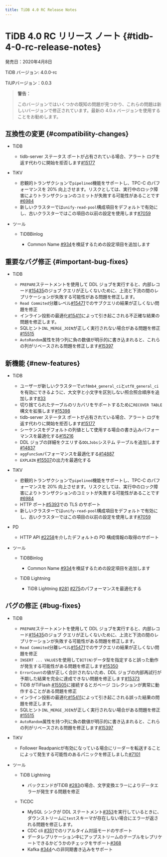 ```yaml
---
title: TiDB 4.0 RC Release Notes
---
```


# TiDB 4.0 RC リリース ノート {#tidb-4-0-rc-release-notes}

発売日：2020年4月8日

TiDB バージョン: 4.0.0-rc

TiUPバージョン：0.0.3

> **警告：**
>
> このバージョンではいくつかの既知の問題が見つかり、これらの問題は新しいバージョンで修正されています。最新の 4.0.x バージョンを使用することをお勧めします。

## 互換性の変更 {#compatibility-changes}

-   TiDB

    -   tidb-server ステータス ポートが占有されている場合、アラート ログを返す代わりに開始を拒否します[#15177](https://github.com/pingcap/tidb/pull/15177)

-   TiKV

    -   悲観的トランザクションで`pipelined`機能をサポートし、TPC-C のパフォーマンスを 20% 向上させます。リスクとしては、実行中のロック障害によりトランザクションのコミットが失敗する可能性があることです[#6984](https://github.com/tikv/tikv/pull/6984)
    -   新しいクラスターでは`unify-read-pool`構成項目をデフォルトで有効にし、古いクラスターではこの項目の以前の設定を使用します[#7059](https://github.com/tikv/tikv/pull/7059)

-   ツール

    -   TiDBBinlog

        -   Common Name [#934](https://github.com/pingcap/tidb-binlog/pull/934)を検証するための設定項目を追加します

## 重要なバグ修正 {#important-bug-fixes}

-   TiDB

    -   `PREPARE`ステートメントを使用して DDL ジョブを実行すると、内部レコード[#15435](https://github.com/pingcap/tidb/pull/15435)のジョブ クエリが正しくないために、上流と下流の間のレプリケーションが失敗する可能性がある問題を修正します。
    -   `Read Commited`分離レベル[#15471](https://github.com/pingcap/tidb/pull/15471)でのサブクエリの結果が正しくない問題を修正
    -   インライン投影の最適化[#15411](https://github.com/pingcap/tidb/pull/15411)によって引き起こされる不正確な結果の問題を修正します。
    -   SQLヒント`INL_MERGE_JOIN`が正しく実行されない場合がある問題を修正[#15515](https://github.com/pingcap/tidb/pull/15515)
    -   `AutoRandom`属性を持つ列に負の数値が明示的に書き込まれると、これらの列がリベースされる問題を修正します[#15397](https://github.com/pingcap/tidb/pull/15397)

## 新機能 {#new-features}

-   TiDB

    -   ユーザーが新しいクラスターで`utf8mb4_general_ci`と`utf8_general_ci`を有効にできるように、大文字と小文字を区別しない照合照合順序を追加します[#33](https://github.com/pingcap/tidb/projects/33)
    -   切り捨てられたテーブルのリカバリをサポートするために`RECOVER TABLE`構文を拡張します[#15398](https://github.com/pingcap/tidb/pull/15398)
    -   tidb-server ステータス ポートが占有されている場合、アラート ログを返す代わりに開始を拒否します[#15177](https://github.com/pingcap/tidb/pull/15177)
    -   シーケンスをデフォルトの列値として使用する場合の書き込みパフォーマンスを最適化する[#15216](https://github.com/pingcap/tidb/pull/15216)
    -   DDL ジョブの詳細をクエリする`DDLJobs`システム テーブルを追加します[#14837](https://github.com/pingcap/tidb/pull/14837)
    -   `aggFuncSum`パフォーマンスを最適化する[#14887](https://github.com/pingcap/tidb/pull/14887)
    -   `EXPLAIN` [#15507](https://github.com/pingcap/tidb/pull/15507)の出力を最適化する

-   TiKV

    -   悲観的トランザクションで`pipelined`機能をサポートし、TPC-C のパフォーマンスを 20% 向上させます。リスクとしては、実行中のロック障害によりトランザクションのコミットが失敗する可能性があることです[#6984](https://github.com/tikv/tikv/pull/6984)
    -   HTTP ポート[#5393](https://github.com/tikv/tikv/pull/5393)での TLS のサポート
    -   新しいクラスターでは`unify-read-pool`構成項目をデフォルトで有効にし、古いクラスターではこの項目の以前の設定を使用します[#7059](https://github.com/tikv/tikv/pull/7059)

-   PD

    -   HTTP API [#2258](https://github.com/pingcap/pd/pull/2258)を介したデフォルトの PD 構成情報の取得のサポート

-   ツール

    -   TiDBBinlog

        -   Common Name [#934](https://github.com/pingcap/tidb-binlog/pull/934)を検証するための設定項目を追加します

    -   TiDB Lightning

        -   TiDB Lightning [#281](https://github.com/pingcap/tidb-lightning/pull/281) [#275](https://github.com/pingcap/tidb-lightning/pull/275)のパフォーマンスを最適化する

## バグの修正 {#bug-fixes}

-   TiDB

    -   `PREPARE`ステートメントを使用して DDL ジョブを実行すると、内部レコード[#15435](https://github.com/pingcap/tidb/pull/15435)のジョブ クエリが正しくないために、上流と下流の間のレプリケーションが失敗する可能性がある問題を修正します。
    -   `Read Commited`分離レベル[#15471](https://github.com/pingcap/tidb/pull/15471)でのサブクエリの結果が正しくない問題を修正
    -   `INSERT ... VALUES`を使用して`BIT(N)`データ型を指定すると誤った動作が発生する可能性がある問題を修正します[#15350](https://github.com/pingcap/tidb/pull/15350)
    -   `ErrorCount`の値が正しく合計されないため、DDL ジョブの内部再試行が予期した結果を完全に達成できない問題を修正します[#15373](https://github.com/pingcap/tidb/pull/15373)
    -   TiDB がTiFlash [#15505](https://github.com/pingcap/tidb/pull/15505)に接続するとガベージ コレクションが異常に動作することがある問題を修正
    -   インライン投影の最適化[#15411](https://github.com/pingcap/tidb/pull/15411)によって引き起こされる誤った結果の問題を修正します。
    -   SQLヒント`INL_MERGE_JOIN`が正しく実行されない場合がある問題を修正[#15515](https://github.com/pingcap/tidb/pull/15515)
    -   `AutoRandom`属性を持つ列に負の数値が明示的に書き込まれると、これらの列がリベースされる問題を修正します[#15397](https://github.com/pingcap/tidb/pull/15397)

-   TiKV
    -   Follower Readpanicが有効になっている場合にリーダーを転送することによって発生する可能性のあるパニックを修正しました[#7101](https://github.com/tikv/tikv/pull/7101)

-   ツール

    -   TiDB Lightning

        -   バックエンドがTiDB [#283](https://github.com/pingcap/tidb-lightning/pull/283)の場合、文字変換エラーによりデータエラーが発生する問題を修正

    -   TiCDC

        -   MySQL シンクが DDL ステートメント[#353](https://github.com/pingcap/tiflow/pull/353)を実行しているときに、ダウンストリームに`test`スキーマが存在しない場合にエラーが返される問題を修正します。
        -   CDC cli [#351](https://github.com/pingcap/tiflow/pull/351)でのリアルタイム対話モードのサポート
        -   データレプリケーション中にアップストリームのテーブルをレプリケートできるかどうかのチェックをサポート[#368](https://github.com/pingcap/tiflow/pull/368)
        -   Kafka [#344](https://github.com/pingcap/tiflow/pull/344)への非同期書き込みをサポート
